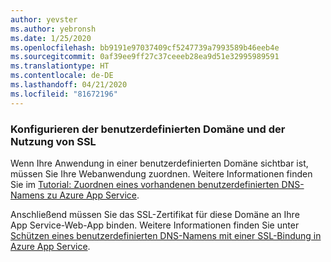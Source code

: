 ```yaml
---
author: yevster
ms.author: yebronsh
ms.date: 1/25/2020
ms.openlocfilehash: bb9191e97037409cf5247739a7993589b46eeb4e
ms.sourcegitcommit: 0af39ee9ff27c37ceeeb28ea9d51e32995989591
ms.translationtype: HT
ms.contentlocale: de-DE
ms.lasthandoff: 04/21/2020
ms.locfileid: "81672196"
---
```

### <a name="configure-custom-domain-and-ssl"></a>Konfigurieren der benutzerdefinierten Domäne und der Nutzung von SSL

Wenn Ihre Anwendung in einer benutzerdefinierten Domäne sichtbar ist, müssen Sie Ihre Webanwendung zuordnen. Weitere Informationen finden Sie im [Tutorial: Zuordnen eines vorhandenen benutzerdefinierten DNS-Namens zu Azure App Service](/azure/app-service/app-service-web-tutorial-custom-domain).

Anschließend müssen Sie das SSL-Zertifikat für diese Domäne an Ihre App Service-Web-App binden. Weitere Informationen finden Sie unter [Schützen eines benutzerdefinierten DNS-Namens mit einer SSL-Bindung in Azure App Service](/azure/app-service/app-service-web-tutorial-custom-ssl).

